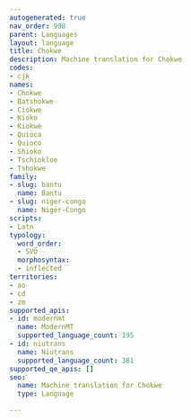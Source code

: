 ```yaml
---
autogenerated: true
nav_order: 998
parent: Languages
layout: language
title: Chokwe
description: Machine translation for Chokwe
codes:
- cjk
names:
- Chokwe
- Batshokwe
- Ciokwe
- Kioko
- Kiokwe
- Quioca
- Quioco
- Shioko
- Tschiokloe
- Tshokwe
family:
- slug: bantu
  name: Bantu
- slug: niger-congo
  name: Niger-Congo
scripts:
- Latn
typology:
  word_order:
  - SVO
  morphosyntax:
  - inflected
territories:
- ao
- cd
- zm
supported_apis:
- id: modernmt
  name: ModernMT
  supported_language_count: 195
- id: niutrans
  name: Niutrans
  supported_language_count: 381
supported_qe_apis: []
seo:
  name: Machine translation for Chokwe
  type: Language

---
```


